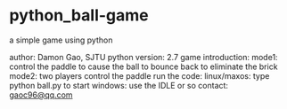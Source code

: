 # python_ball-game
a simple game using python

author: Damon Gao, SJTU
python version: 2.7
game introduction:
mode1: control the paddle to cause the ball to bounce back to eliminate the brick
mode2: two players control the paddle
run the code:
linux/maxos: type python ball.py to start
windows: use the IDLE or so
contact: gaoc96@qq.com
